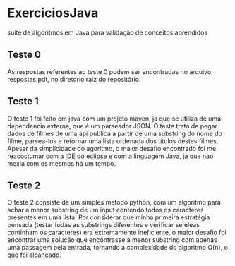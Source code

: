 # ExerciciosJava
suíte de algoritmos em Java para validação de conceitos aprendidos

## Teste 0

As respostas referentes ao teste 0 podem ser encontradas no arquivo respostas.pdf, no diretorio raiz do repositório.

## Teste 1

O teste 1 foi feito em java com um projeto maven, ja que se utiliza de uma dependencia externa, que é um parseador JSON. O teste trata de pegar dados de filmes de uma api publica a partir de uma substring do nome do filme, parsea-los e retornar uma lista ordenada dos titulos destes filmes. Apesar da simplicidade do agoritmo, o maior desafio encontrado foi me reacostumar com a IDE do eclipse e com a linguagem Java, ja que nao mexia com os mesmos há um tempo.

## Teste 2

O teste 2 consiste de um simples metodo python, com um algoritmo para achar a menor substring de um input contendo todos os caracteres presentes em uma lista. Por considerar que minha primeira estratégia pensada (testar todas as substrings diferentes e verificar se eleas continham os caracteres) era extremamente ineficiente, o maior desafio foi encontrar uma solução que encontrasse a menor substring com apenas uma passagem pela entrada, tornando a complexidade do algoritmo O(n), o que foi alcançado.
